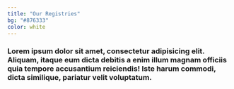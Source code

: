 ```yaml
---
title: "Our Registries"
bg: "#876333"
color: white
---
```


### Lorem ipsum dolor sit amet, consectetur adipisicing elit. Aliquam, itaque eum dicta debitis a enim illum magnam officiis quia tempore accusantium reiciendis! Iste harum commodi, dicta similique, pariatur velit voluptatum.
